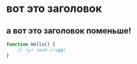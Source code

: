 # вот это заголовок
## а вот это заголовок поменьше!

```js
function Hello() {
    // тут твой стафф!
}
```